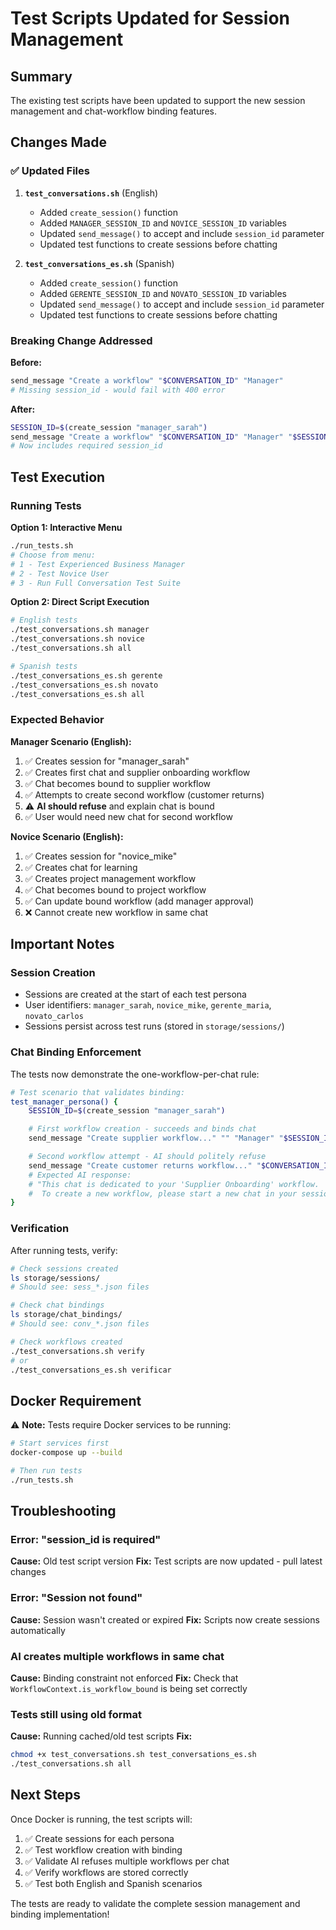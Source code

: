 # Test Scripts Updated for Session Management

## Summary

The existing test scripts have been updated to support the new session management and chat-workflow binding features.

## Changes Made

### ✅ Updated Files

1. **`test_conversations.sh`** (English)
   - Added `create_session()` function
   - Added `MANAGER_SESSION_ID` and `NOVICE_SESSION_ID` variables
   - Updated `send_message()` to accept and include `session_id` parameter
   - Updated test functions to create sessions before chatting

2. **`test_conversations_es.sh`** (Spanish)
   - Added `create_session()` function
   - Added `GERENTE_SESSION_ID` and `NOVATO_SESSION_ID` variables
   - Updated `send_message()` to accept and include `session_id` parameter
   - Updated test functions to create sessions before chatting

### Breaking Change Addressed

**Before:**
```bash
send_message "Create a workflow" "$CONVERSATION_ID" "Manager"
# Missing session_id - would fail with 400 error
```

**After:**
```bash
SESSION_ID=$(create_session "manager_sarah")
send_message "Create a workflow" "$CONVERSATION_ID" "Manager" "$SESSION_ID"
# Now includes required session_id
```

## Test Execution

### Running Tests

**Option 1: Interactive Menu**
```bash
./run_tests.sh
# Choose from menu:
# 1 - Test Experienced Business Manager
# 2 - Test Novice User
# 3 - Run Full Conversation Test Suite
```

**Option 2: Direct Script Execution**
```bash
# English tests
./test_conversations.sh manager
./test_conversations.sh novice
./test_conversations.sh all

# Spanish tests
./test_conversations_es.sh gerente
./test_conversations_es.sh novato
./test_conversations_es.sh all
```

### Expected Behavior

**Manager Scenario (English):**
1. ✅ Creates session for "manager_sarah"
2. ✅ Creates first chat and supplier onboarding workflow
3. ✅ Chat becomes bound to supplier workflow
4. ✅ Attempts to create second workflow (customer returns)
5. ⚠️ **AI should refuse** and explain chat is bound
6. ✅ User would need new chat for second workflow

**Novice Scenario (English):**
1. ✅ Creates session for "novice_mike"
2. ✅ Creates chat for learning
3. ✅ Creates project management workflow
4. ✅ Chat becomes bound to project workflow
5. ✅ Can update bound workflow (add manager approval)
6. ❌ Cannot create new workflow in same chat

## Important Notes

### Session Creation
- Sessions are created at the start of each test persona
- User identifiers: `manager_sarah`, `novice_mike`, `gerente_maria`, `novato_carlos`
- Sessions persist across test runs (stored in `storage/sessions/`)

### Chat Binding Enforcement
The tests now demonstrate the one-workflow-per-chat rule:

```bash
# Test scenario that validates binding:
test_manager_persona() {
    SESSION_ID=$(create_session "manager_sarah")

    # First workflow creation - succeeds and binds chat
    send_message "Create supplier workflow..." "" "Manager" "$SESSION_ID"

    # Second workflow attempt - AI should politely refuse
    send_message "Create customer returns workflow..." "$CONVERSATION_ID" "Manager" "$SESSION_ID"
    # Expected AI response:
    # "This chat is dedicated to your 'Supplier Onboarding' workflow.
    #  To create a new workflow, please start a new chat in your session."
}
```

### Verification

After running tests, verify:
```bash
# Check sessions created
ls storage/sessions/
# Should see: sess_*.json files

# Check chat bindings
ls storage/chat_bindings/
# Should see: conv_*.json files

# Check workflows created
./test_conversations.sh verify
# or
./test_conversations_es.sh verificar
```

## Docker Requirement

⚠️ **Note:** Tests require Docker services to be running:

```bash
# Start services first
docker-compose up --build

# Then run tests
./run_tests.sh
```

## Troubleshooting

### Error: "session_id is required"
**Cause:** Old test script version
**Fix:** Test scripts are now updated - pull latest changes

### Error: "Session not found"
**Cause:** Session wasn't created or expired
**Fix:** Scripts now create sessions automatically

### AI creates multiple workflows in same chat
**Cause:** Binding constraint not enforced
**Fix:** Check that `WorkflowContext.is_workflow_bound` is being set correctly

### Tests still using old format
**Cause:** Running cached/old test scripts
**Fix:**
```bash
chmod +x test_conversations.sh test_conversations_es.sh
./test_conversations.sh all
```

## Next Steps

Once Docker is running, the test scripts will:

1. ✅ Create sessions for each persona
2. ✅ Test workflow creation with binding
3. ✅ Validate AI refuses multiple workflows per chat
4. ✅ Verify workflows are stored correctly
5. ✅ Test both English and Spanish scenarios

The tests are ready to validate the complete session management and binding implementation!
